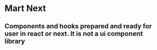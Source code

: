# Mart Next

## Components and hooks prepared and ready for user in react or next. It is not a ui component library
